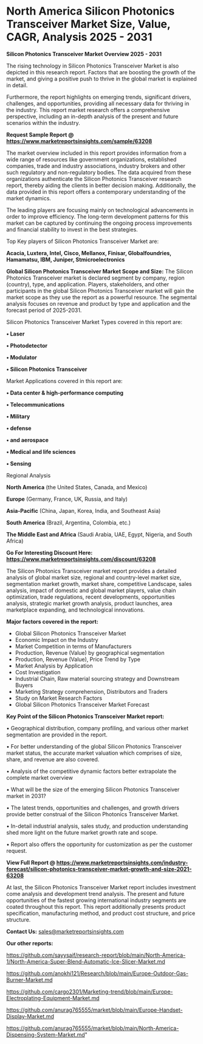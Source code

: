 # North America Silicon Photonics Transceiver Market Size, Value, CAGR, Analysis 2025 - 2031

<Strong> Silicon Photonics Transceiver Market Overview 2025 - 2031</strong>

The rising technology in Silicon Photonics Transceiver Market is also depicted in this research report. Factors that are boosting the growth of the market, and giving a positive push to thrive in the global market is explained in detail.

Furthermore, the report highlights on emerging trends, significant drivers, challenges, and opportunities, providing all necessary data for thriving in the industry. This report market research offers a comprehensive perspective, including an in-depth analysis of the present and future scenarios within the industry.

<strong>Request Sample Report @ <a href=https://www.marketreportsinsights.com/sample/63208>https://www.marketreportsinsights.com/sample/63208</a></strong>

The market overview included in this report provides information from a wide range of resources like government organizations, established companies, trade and industry associations, industry brokers and other such regulatory and non-regulatory bodies. The data acquired from these organizations authenticate the Silicon Photonics Transceiver research report, thereby aiding the clients in better decision making. Additionally, the data provided in this report offers a contemporary understanding of the market dynamics.

The leading players are focusing mainly on technological advancements in order to improve efficiency. The long-term development patterns for this market can be captured by continuing the ongoing process improvements and financial stability to invest in the best strategies.

Top Key players of Silicon Photonics Transceiver Market are:

<strong>Acacia, Luxtera, Intel, Cisco, Mellanox, Finisar, Globalfoundries, Hamamatsu, IBM, Juniper, Stmicroelectronics</strong>

<strong><b>Global Silicon Photonics Transceiver Market Scope and Size:</b></strong>
The Silicon Photonics Transceiver market is declared segment by company, region (country), type, and application. Players, stakeholders, and other participants in the global Silicon Photonics Transceiver market will gain the market scope as they use the report as a powerful resource. The segmental analysis focuses on revenue and product by type and application and the forecast period of 2025-2031.

Silicon Photonics Transceiver Market Types covered in this report are:

<strong>• Laser

• Photodetector

• Modulator

• Silicon Photonics Transceiver</strong>

Market Applications covered in this report are:

<strong>• Data center & high-performance computing

• Telecommunications

• Military

• defense

• and aerospace

• Medical and life sciences

• Sensing</strong> 

Regional Analysis

<strong>North America</strong> (the United States, Canada, and Mexico)

<strong>Europe</strong> (Germany, France, UK, Russia, and Italy)

<strong>Asia-Pacific</strong> (China, Japan, Korea, India, and Southeast Asia)

<strong>South America</strong> (Brazil, Argentina, Colombia, etc.)

<strong>The Middle East and Africa</strong> (Saudi Arabia, UAE, Egypt, Nigeria, and South Africa)

<strong>Go For Interesting Discount Here: <a href=https://www.marketreportsinsights.com/discount/63208>https://www.marketreportsinsights.com/discount/63208</a></strong>

The Silicon Photonics Transceiver market report provides a detailed analysis of global market size, regional and country-level market size, segmentation market growth, market share, competitive Landscape, sales analysis, impact of domestic and global market players, value chain optimization, trade regulations, recent developments, opportunities analysis, strategic market growth analysis, product launches, area marketplace expanding, and technological innovations.

<strong><b>Major factors covered in the report:</b></strong>
<ul>
  <li>Global Silicon Photonics Transceiver Market </li>
  <li>Economic Impact on the Industry</li>
  <li>Market Competition in terms of Manufacturers</li>
  <li>Production, Revenue (Value) by geographical segmentation</li>
  <li>Production, Revenue (Value), Price Trend by Type</li>
  <li>Market Analysis by Application</li>
  <li>Cost Investigation</li>
  <li>Industrial Chain, Raw material sourcing strategy and Downstream Buyers</li>
  <li>Marketing Strategy comprehension, Distributors and Traders</li>
  <li>Study on Market Research Factors</li>
  <li>Global Silicon Photonics Transceiver Market Forecast</li>
</ul>

<strong><b>Key Point of the Silicon Photonics Transceiver Market report:</b></strong>

• Geographical distribution, company profiling, and various other market segmentation are provided in the report.

• For better understanding of the global Silicon Photonics Transceiver market status, the accurate market valuation which comprises of size, share, and revenue are also covered.

• Analysis of the competitive dynamic factors better extrapolate the complete market overview

• What will be the size of the emerging Silicon Photonics Transceiver market in 2031?

• The latest trends, opportunities and challenges, and growth drivers provide better construal of the Silicon Photonics Transceiver Market.

• In-detail industrial analysis, sales study, and production understanding shed more light on the future market growth rate and scope.

• Report also offers the opportunity for customization as per the customer request.

<strong><b>View Full Report @ <a href=https://www.marketreportsinsights.com/industry-forecast/silicon-photonics-transceiver-market-growth-and-size-2021-63208>https://www.marketreportsinsights.com/industry-forecast/silicon-photonics-transceiver-market-growth-and-size-2021-63208</a></b></strong>


At last, the Silicon Photonics Transceiver Market report includes investment come analysis and development trend analysis. The present and future opportunities of the fastest growing international industry segments are coated throughout this report. This report additionally presents product specification, manufacturing method, and product cost structure, and price structure.

<strong>Contact Us:</strong>
sales@marketreportsinsights.com

<strong>Our other reports:</strong>

<a href=https://github.com/sayysaif/research-report/blob/main/North-America-1/North-America-Super-Blend-Automatic-Ice-Slicer-Market.md>https://github.com/sayysaif/research-report/blob/main/North-America-1/North-America-Super-Blend-Automatic-Ice-Slicer-Market.md</a>

<a href=https://github.com/anokhi121/Research/blob/main/Europe-Outdoor-Gas-Burner-Market.md>https://github.com/anokhi121/Research/blob/main/Europe-Outdoor-Gas-Burner-Market.md</a>

<a href=https://github.com/cargo2301/Marketing-trend/blob/main/Europe-Electroplating-Equipment-Market.md>https://github.com/cargo2301/Marketing-trend/blob/main/Europe-Electroplating-Equipment-Market.md</a>

<a href=https://github.com/anurag765555/market/blob/main/Europe-Handset-Display-Market.md>https://github.com/anurag765555/market/blob/main/Europe-Handset-Display-Market.md</a>

<a href=https://github.com/anurag765555/market/blob/main/North-America-Dispensing-System-Market.md>https://github.com/anurag765555/market/blob/main/North-America-Dispensing-System-Market.md</a>"
